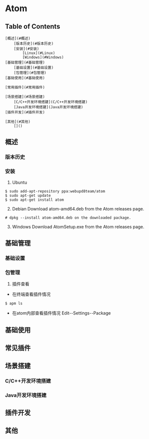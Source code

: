 # Atom

## Table of Contents
	[概述](#概述)
		[版本历史](#版本历史)
		[安装](#安装)
			[Linux](#Linux)
			[Windows](#Windows)
	[基础管理](#基础管理)
		[基础设置](#基础设置)
		[包管理](#包管理)
	[基础使用](#基础使用)
		
	[常用插件](#常用插件)
	
	[场景搭建](#场景搭建)
		[C/C++开发环境搭建](C/C++开发环境搭建)
		[Java开发环境搭建](Java开发环境搭建)
	[插件开发](#插件开发)
		
	[其他](#其他)
		[]()


## 概述
### 版本历史

### 安装
1. Ubuntu
```
$ sudo add-apt-repository ppa:webupd8team/atom
$ sudo apt-get update
$ sudo apt-get install atom
```
2. Debian
Download atom-amd64.deb from the Atom releases page.
```
# dpkg --install atom-amd64.deb on the downloaded package.
```
3. Windows
Download AtomSetup.exe from the Atom releases page.


## 基础管理
### 基础设置


### 包管理
1. 插件查看
* 在终端查看插件情况
```
$ apm ls
```
* 在atom内部查看插件情况
Edit--Settings--Package

## 基础使用


## 常见插件


## 场景搭建
### C/C++开发环境搭建

### Java开发环境搭建

## 插件开发

## 其他


